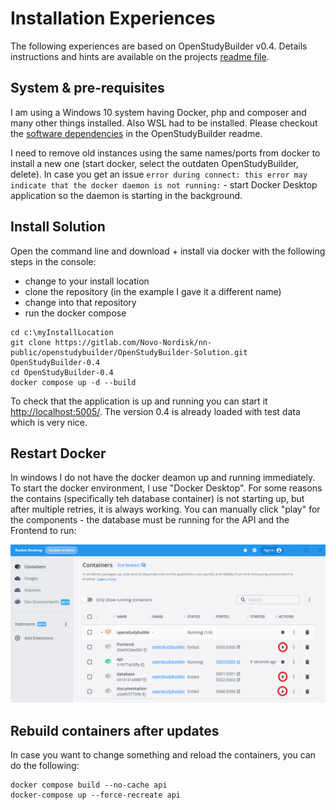 # Installation Experiences

The following experiences are based on OpenStudyBuilder v0.4. Details instructions and hints are available on the projects [readme file](https://gitlab.com/Novo-Nordisk/nn-public/openstudybuilder/OpenStudyBuilder-Solution/-/blob/main/README.md).

## System & pre-requisites 

I am using a Windows 10 system having Docker, php and composer and many other things installed. Also WSL had to be installed. Please checkout the [software dependencies](https://gitlab.com/Novo-Nordisk/nn-public/openstudybuilder/OpenStudyBuilder-Solution#software-dependencies) in the OpenStudyBuilder readme.

I need to remove old instances using the same names/ports from docker to install a new one (start docker, select the outdaten OpenStudyBuilder, delete). In case you get an issue `error during connect: this error may indicate that the docker daemon is not running:` - start Docker Desktop application so the daemon is starting in the background.

## Install Solution

Open the command line and download + install via docker with the following steps in the console:

- change to your install location
- clone the repository (in the example I gave it a different name)
- change into that repository
- run the docker compose

```
cd c:\myInstallLocation
git clone https://gitlab.com/Novo-Nordisk/nn-public/openstudybuilder/OpenStudyBuilder-Solution.git OpenStudyBuilder-0.4
cd OpenStudyBuilder-0.4
docker compose up -d --build
```

To check that the application is up and running you can start it [http://localhost:5005/](http://localhost:5005/). The version 0.4 is already loaded with test data which is very nice.

## Restart Docker

In windows I do not have the docker deamon up and running immediately. To start the docker environment, I use "Docker Desktop". For some reasons the contains (specifically teh database container) is not starting up, but after multiple retries, it is always working. You can manually click "play" for the components - the database must be running for the API and the Frontend to run:

![Start docker container](./img/install_docker_start.png)

## Rebuild containers after updates

In case you want to change something and reload the containers, you can do the following:

```
docker compose build --no-cache api
docker-compose up --force-recreate api
```
